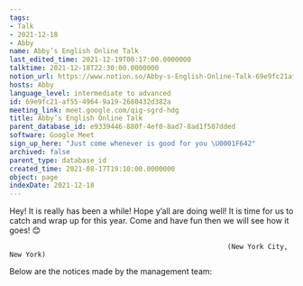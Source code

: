 ```yaml
---
tags:
- Talk
- 2021-12-18
- Abby
name: Abby’s English Online Talk
last_edited_time: 2021-12-19T00:17:00.0000000
talktime: 2021-12-18T22:30:00.0000000
notion_url: https://www.notion.so/Abby-s-English-Online-Talk-69e9fc21af5549649a192680432d382a
hosts: Abby
language_level: intermediate to advanced
id: 69e9fc21-af55-4964-9a19-2680432d382a
meeting_link: meet.google.com/qig-sgrd-hdg
title: Abby’s English Online Talk
parent_database_id: e9339446-880f-4ef0-8ad7-8ad1f507dded
software: Google Meet
sign_up_here: "Just come whenever is good for you \U0001F642"
archived: false
parent_type: database_id
created_time: 2021-08-17T19:10:00.0000000
object: page
indexDate: 2021-12-18
---
```


Hey! It is really has been a while! Hope y’all are doing well! It is time for us to catch and wrap up for this year. Come and have fun then we will see how it goes! 😊



                                                          (New York City, New York)



Below are the notices made by the management team:


